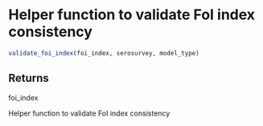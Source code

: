 # Helper function to validate FoI index consistency

```r
validate_foi_index(foi_index, serosurvey, model_type)
```

## Returns

foi_index

Helper function to validate FoI index consistency
